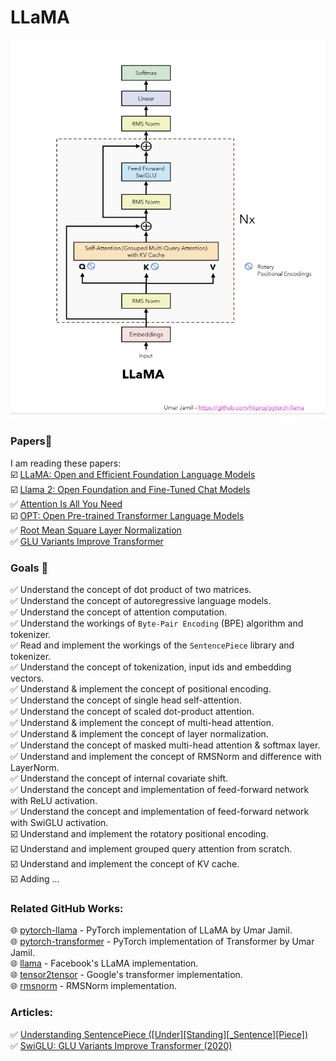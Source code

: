 # **LLaMA**
![](llama.png)


### **Papers📄**  
I am reading these papers:  
☑️ [LLaMA: Open and Efficient Foundation Language Models](https://ai.meta.com/research/publications/llama-open-and-efficient-foundation-language-models/)  
☑️ [Llama 2: Open Foundation and Fine-Tuned Chat Models](https://ai.meta.com/research/publications/llama-2-open-foundation-and-fine-tuned-chat-models/)  
✅ [Attention Is All You Need](https://arxiv.org/abs/1706.03762)  
☑️ [OPT: Open Pre-trained Transformer Language Models](https://arxiv.org/abs/2205.01068)  
✅ [Root Mean Square Layer Normalization](https://arxiv.org/abs/1910.07467)  
✅ [GLU Variants Improve Transformer](https://arxiv.org/abs/2002.05202)  


### **Goals 🚀**
✅ Understand the concept of dot product of two matrices.   
✅ Understand the concept of autoregressive language models.  
✅ Understand the concept of attention computation.  
✅ Understand the workings of `Byte-Pair Encoding` (BPE) algorithm and tokenizer.   
✅ Read and implement the workings of the `SentencePiece` library and tokenizer.  
✅ Understand the concept of tokenization, input ids and embedding vectors.  
✅ Understand & implement the concept of positional encoding.  
✅ Understand the concept of single head self-attention.  
✅ Understand the concept of scaled dot-product attention.  
✅ Understand & implement the concept of multi-head attention.  
✅ Understand & implement the concept of layer normalization.  
✅ Understand the concept of masked multi-head attention & softmax layer.  
✅ Understand and implement the concept of RMSNorm and difference with LayerNorm.  
✅ Understand the concept of internal covariate shift.  
✅ Understand the concept and implementation of feed-forward network with ReLU activation.  
✅ Understand the concept and implementation of feed-forward network with SwiGLU activation.  
☑️ Understand and implement the rotatory positional encoding.   
☑️ Understand and implement grouped query attention from scratch.  
☑️ Understand and implement the concept of KV cache.   
☑️ Adding ...


### **Related GitHub Works:**
🌐 [pytorch-llama](https://github.com/hkproj/pytorch-llama/tree/main) - PyTorch implementation of LLaMA by Umar Jamil.  
🌐 [pytorch-transformer](https://github.com/hkproj/pytorch-transformer/tree/main) - PyTorch implementation of Transformer by Umar Jamil.  
🌐 [llama](https://github.com/facebookresearch/llama) - Facebook's LLaMA implementation.  
🌐 [tensor2tensor](https://github.com/tensorflow/tensor2tensor) - Google's transformer implementation.  
🌐 [rmsnorm](https://github.com/bzhangGo/rmsnorm) - RMSNorm implementation.


### **Articles:**
✅ [Understanding SentencePiece ([Under][Standing][_Sentence][Piece])](https://colabdoge.medium.com/understanding-sentencepiece-under-standing-sentence-piece-ac8da59f6b08)  
✅ [SwiGLU: GLU Variants Improve Transformer (2020)](https://kikaben.com/swiglu-2020/#:~:text=The%20FFN%20with%20GELU%20activation%20becomes%3A%20FFN%20GELU,cumulative%20distribution%20function%20of%20the%20standard%20normal%20distribution.)